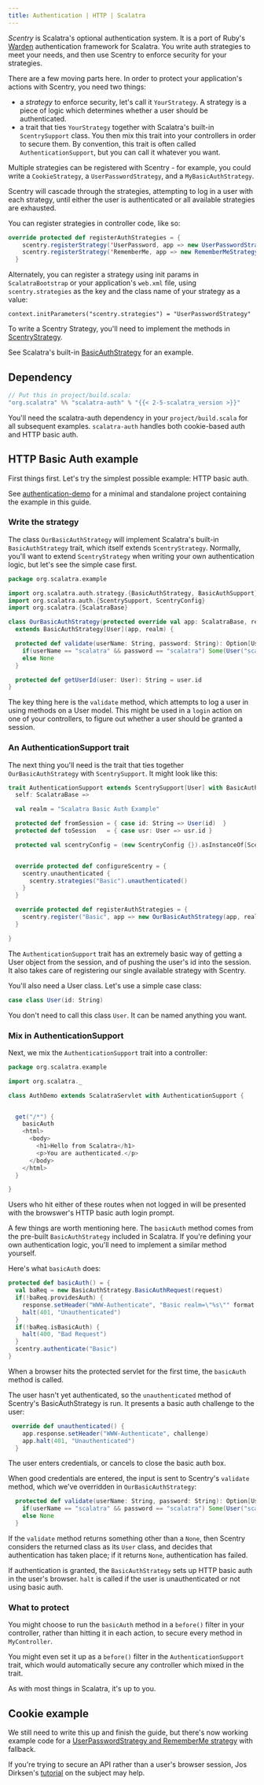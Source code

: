 ```yaml
---
title: Authentication | HTTP | Scalatra
---
```


*Scentry* is Scalatra's optional authentication system. It is a port of Ruby's
[Warden](https://github.com/hassox/warden) authentication framework for
Scalatra. You write auth strategies to meet your needs, and then use Scentry
to enforce security for your strategies.

There are a few moving parts here. In order to protect your application's actions
with Scentry, you need two things:

* a *strategy* to enforce security, let's call it `YourStrategy`. A strategy is
a piece of logic which determines whether a user should be authenticated.
* a trait that ties `YourStrategy` together with Scalatra's built-in
`ScentrySupport` class. You then mix this trait into your controllers in
order to secure them. By convention, this trait is often called
`AuthenticationSupport`, but you can call it whatever you want.

Multiple strategies can be registered with Scentry - for example, you could write
a `CookieStrategy`, a `UserPasswordStrategy`, and a `MyBasicAuthStrategy`.

Scentry will cascade through the strategies, attempting to log in a user with
each strategy, until either the user is authenticated or all available
strategies are exhausted.

You can register strategies in controller code, like so:

```scala
override protected def registerAuthStrategies = {
    scentry.registerStrategy('UserPassword, app => new UserPasswordStrategy(app))
    scentry.registerStrategy('RememberMe, app => new RememberMeStrategy(app))
  }
```

Alternately, you can register a strategy using init params in
`ScalatraBootstrap` or your application's `web.xml` file, using
`scentry.strategies` as the key and the class name of your strategy as a value:

`context.initParameters("scentry.strategies") = "UserPasswordStrategy"`

To write a Scentry Strategy, you'll need to implement the methods in
[ScentryStrategy](https://github.com/scalatra/scalatra/blob/develop/auth/src/main/scala/org/scalatra/auth/ScentryStrategy.scala).

See Scalatra's built-in [BasicAuthStrategy](https://github.com/scalatra/scalatra/blob/develop/auth/src/main/scala/org/scalatra/auth/strategy/BasicAuthStrategy.scala)
for an example.

## Dependency

```scala
// Put this in project/build.scala:
"org.scalatra" %% "scalatra-auth" % "{{< 2-5-scalatra_version >}}"
```

You'll need the scalatra-auth dependency in your `project/build.scala` for all subsequent
examples. `scalatra-auth` handles both cookie-based auth and HTTP basic auth.

## HTTP Basic Auth example

First things first. Let's try the simplest possible example: HTTP basic auth.

<div class="alert alert-info">
  <span class="badge badge-info"><i class="icon-flag icon-white"></i></span>
  See
  <a href="{{site.examples}}http/authentication-demo">authentication-demo</a>
  for a minimal and standalone project containing the example in this guide.
</div>

### Write the strategy

The class `OurBasicAuthStrategy` will implement Scalatra's built-in `BasicAuthStrategy`
trait, which itself extends `ScentryStrategy`. Normally, you'll want to extend
`ScentryStrategy` when writing your own authentication logic, but let's see the
simple case first.

```scala
package org.scalatra.example

import org.scalatra.auth.strategy.{BasicAuthStrategy, BasicAuthSupport}
import org.scalatra.auth.{ScentrySupport, ScentryConfig}
import org.scalatra.{ScalatraBase}

class OurBasicAuthStrategy(protected override val app: ScalatraBase, realm: String)
  extends BasicAuthStrategy[User](app, realm) {

  protected def validate(userName: String, password: String): Option[User] = {
    if(userName == "scalatra" && password == "scalatra") Some(User("scalatra"))
    else None
  }

  protected def getUserId(user: User): String = user.id
}
```
The key thing here is the `validate` method, which attempts to log a user in
using methods on a User model. This might be used in a `login` action on one
of your controllers, to figure out whether a user should be granted a session.

### An AuthenticationSupport trait

The next thing you'll need is the trait that ties together `OurBasicAuthStrategy`
with `ScentrySupport`. It might look like this:

```scala
trait AuthenticationSupport extends ScentrySupport[User] with BasicAuthSupport[User] {
  self: ScalatraBase =>

  val realm = "Scalatra Basic Auth Example"

  protected def fromSession = { case id: String => User(id)  }
  protected def toSession   = { case usr: User => usr.id }

  protected val scentryConfig = (new ScentryConfig {}).asInstanceOf[ScentryConfiguration]


  override protected def configureScentry = {
    scentry.unauthenticated {
      scentry.strategies("Basic").unauthenticated()
    }
  }

  override protected def registerAuthStrategies = {
    scentry.register("Basic", app => new OurBasicAuthStrategy(app, realm))
  }

}
```

The `AuthenticationSupport` trait has an extremely basic way of getting a User
object from the session, and of pushing the user's id into the session. It also
takes care of registering our single available strategy with Scentry.

You'll also need a User class. Let's use a simple case class:

```scala
case class User(id: String)
```

You don't need to call this class `User`. It can be named anything you want.

### Mix in AuthenticationSupport

Next, we mix the `AuthenticationSupport` trait into a controller:

```scala
package org.scalatra.example

import org.scalatra._

class AuthDemo extends ScalatraServlet with AuthenticationSupport {


  get("/*") {
    basicAuth
    <html>
      <body>
        <h1>Hello from Scalatra</h1>
        <p>You are authenticated.</p>
      </body>
    </html>
  }

}
```

Users who hit either of these routes when not logged in will be presented
with the browswer's HTTP basic auth login prompt.

A few things are worth mentioning here. The `basicAuth` method comes from the
pre-built `BasicAuthStrategy` included in Scalatra. If you're defining your own
authentication logic, you'll need to implement a similar method yourself.

Here's what `basicAuth` does:

```scala
protected def basicAuth() = {
  val baReq = new BasicAuthStrategy.BasicAuthRequest(request)
  if(!baReq.providesAuth) {
    response.setHeader("WWW-Authenticate", "Basic realm=\"%s\"" format realm)
    halt(401, "Unauthenticated")
  }
  if(!baReq.isBasicAuth) {
    halt(400, "Bad Request")
  }
  scentry.authenticate("Basic")
}
```

When a browser hits the protected servlet for the first time, the `basicAuth`
method is called.

The user hasn't yet authenticated, so the `unauthenticated` method of Scentry's
BasicAuthStrategy is run. It presents a basic auth challenge to the user:

```scala
 override def unauthenticated() {
    app.response.setHeader("WWW-Authenticate", challenge)
    app.halt(401, "Unauthenticated")
  }
```

The user enters credentials, or cancels to close the basic auth box.

When good credentials are entered, the input is sent to Scentry's `validate`
method, which we've overridden in `OurBasicAuthStrategy`:

```scala
  protected def validate(userName: String, password: String): Option[User] = {
    if(userName == "scalatra" && password == "scalatra") Some(User("scalatra"))
    else None
  }
```


If the `validate` method returns something other than a `None`, then Scentry
considers the returned class as its `User` class, and decides that authentication has
taken place; if it returns `None`, authentication has failed.

If authentication is granted, the `BasicAuthStrategy` sets up HTTP basic auth
in the user's browser. `halt` is called if the user is unauthenticated or not
using basic auth.

### What to protect

You might choose to run the `basicAuth` method in a `before()` filter in your
controller, rather than hitting it in each action, to secure every method in
`MyController`.

You might even set it up as a `before()` filter in the
`AuthenticationSupport` trait, which would automatically secure any controller
which mixed in the trait.

As with most things in Scalatra, it's up to you.

## Cookie example

We still need to write this up and finish the guide, but there's now working
example code for a
[UserPasswordStrategy and RememberMe strategy](https://github.com/scalatra/scalatra-website-examples/tree/master/2.4/http/scentry-auth-demo)
with fallback.

If you're trying to secure an API rather than a user's browser session,
Jos Dirksen's [tutorial](http://www.smartjava.org/content/tutorial-getting-started-scala-and-scalatra-part-iii) on the subject may help.
